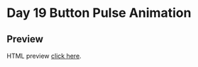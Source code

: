 # Day 19 Button Pulse Animation

## Preview

HTML preview [click here](https://htmlpreview.github.io/?https://github.com/ariefid/learning-html-css/blob/main/day-19-button-pulse-animation/index.html).
